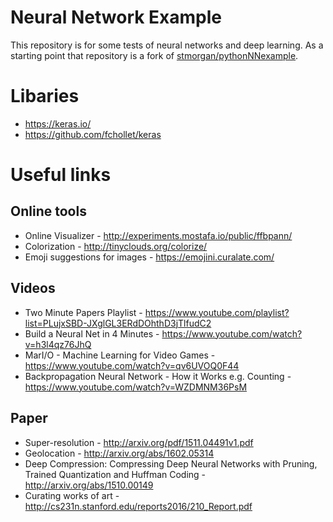 # Neural Network Example

This repository is for some tests of neural networks and deep learning. As a starting point that repository is a fork of [stmorgan/pythonNNexample](https://github.com/stmorgan/pythonNNexample).

# Libaries
* https://keras.io/
* https://github.com/fchollet/keras

# Useful links

## Online tools
* Online Visualizer - http://experiments.mostafa.io/public/ffbpann/
* Colorization - http://tinyclouds.org/colorize/
* Emoji suggestions for images - https://emojini.curalate.com/

## Videos
* Two Minute Papers Playlist - https://www.youtube.com/playlist?list=PLujxSBD-JXglGL3ERdDOhthD3jTlfudC2
* Build a Neural Net in 4 Minutes - https://www.youtube.com/watch?v=h3l4qz76JhQ
* MarI/O - Machine Learning for Video Games - https://www.youtube.com/watch?v=qv6UVOQ0F44
* Backpropagation Neural Network - How it Works e.g. Counting - https://www.youtube.com/watch?v=WZDMNM36PsM

## Paper
* Super-resolution - http://arxiv.org/pdf/1511.04491v1.pdf
* Geolocation - http://arxiv.org/abs/1602.05314
* Deep Compression: Compressing Deep Neural Networks with Pruning, Trained Quantization and Huffman Coding - http://arxiv.org/abs/1510.00149
* Curating works of art - http://cs231n.stanford.edu/reports2016/210_Report.pdf
